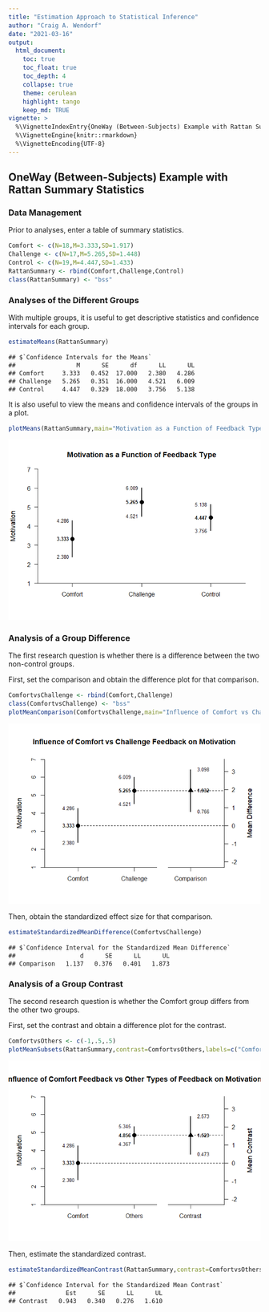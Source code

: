 ```yaml
---
title: "Estimation Approach to Statistical Inference"
author: "Craig A. Wendorf"
date: "2021-03-16"
output:
  html_document:
    toc: true
    toc_float: true
    toc_depth: 4
    collapse: true
    theme: cerulean
    highlight: tango
    keep_md: TRUE
vignette: >
  %\VignetteIndexEntry{OneWay (Between-Subjects) Example with Rattan Summary Statistics}
  %\VignetteEngine{knitr::rmarkdown}
  %\VignetteEncoding{UTF-8}
---
```






## OneWay (Between-Subjects) Example with Rattan Summary Statistics

### Data Management

Prior to analyses, enter a table of summary statistics.


```r
Comfort <- c(N=18,M=3.333,SD=1.917)
Challenge <- c(N=17,M=5.265,SD=1.448)
Control <- c(N=19,M=4.447,SD=1.433)
RattanSummary <- rbind(Comfort,Challenge,Control)
class(RattanSummary) <- "bss"
```

### Analyses of the Different Groups

With multiple groups, it is useful to get descriptive statistics and confidence intervals for each group.


```r
estimateMeans(RattanSummary)
```

```
## $`Confidence Intervals for the Means`
##                 M      SE      df      LL      UL
## Comfort     3.333   0.452  17.000   2.380   4.286
## Challenge   5.265   0.351  16.000   4.521   6.009
## Control     4.447   0.329  18.000   3.756   5.138
```

It is also useful to view the means and confidence intervals of the groups in a plot.


```r
plotMeans(RattanSummary,main="Motivation as a Function of Feedback Type",ylab="Motivation")
```

![](figures/Rattan-Means-1.png)<!-- -->

### Analysis of a Group Difference

The first research question is whether there is a difference between the two non-control groups.

First, set the comparison and obtain the difference plot for that comparison.


```r
ComfortvsChallenge <- rbind(Comfort,Challenge)
class(ComfortvsChallenge) <- "bss"
plotMeanComparison(ComfortvsChallenge,main="Influence of Comfort vs Challenge Feedback on Motivation",ylab="Motivation")
```

![](figures/Rattan-Comparison-1.png)<!-- -->

Then, obtain the standardized effect size for that comparison.


```r
estimateStandardizedMeanDifference(ComfortvsChallenge)
```

```
## $`Confidence Interval for the Standardized Mean Difference`
##                  d      SE      LL      UL
## Comparison   1.137   0.376   0.401   1.873
```

### Analysis of a Group Contrast

The second research question is whether the Comfort group differs from the other two groups.

First, set the contrast and obtain a difference plot for the contrast.


```r
ComfortvsOthers <- c(-1,.5,.5)
plotMeanSubsets(RattanSummary,contrast=ComfortvsOthers,labels=c("Comfort","Others"),main="Influence of Comfort Feedback vs Other Types of Feedback on Motivation",ylab="Motivation")
```

![](figures/Rattan-Contrast-1.png)<!-- -->

Then, estimate the standardized contrast.


```r
estimateStandardizedMeanContrast(RattanSummary,contrast=ComfortvsOthers)
```

```
## $`Confidence Interval for the Standardized Mean Contrast`
##              Est      SE      LL      UL
## Contrast   0.943   0.340   0.276   1.610
```
